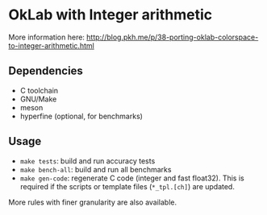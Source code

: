 # OkLab with Integer arithmetic

More information here: http://blog.pkh.me/p/38-porting-oklab-colorspace-to-integer-arithmetic.html


## Dependencies

- C toolchain
- GNU/Make
- meson
- hyperfine (optional, for benchmarks)


## Usage

- `make tests`: build and run accuracy tests
- `make bench-all`: build and run all benchmarks
- `make gen-code`: regenerate C code (integer and fast float32). This is
  required if the scripts or template files (`*_tpl.[ch]`) are updated.

More rules with finer granularity are also available.
